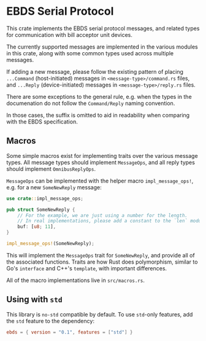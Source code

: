# EBDS Serial Protocol

This crate implements the EBDS serial protocol messages, and related types for communication with bill acceptor unit devices.

The currently supported messages are implemented in the various modules in this crate, along with some common types used across multiple messages.

If adding a new message, please follow the existing pattern of placing `...Command` (host-initiated) messages in `<message-type>/command.rs` files, and `...Reply` (device-initiated) messages in `<message-type>/reply.rs` files.

There are some exceptions to the general rule, e.g. when the types in the documenation do not follow the `Command/Reply` naming convention.

In those cases, the suffix is omitted to aid in readability when comparing with the EBDS specification.

## Macros

Some simple macros exist for implementing traits over the various message types. All message types should implement `MessageOps`, and all reply types should implement `OmnibusReplyOps`.

`MessageOps` can be implemented with the helper macro `impl_message_ops!`, e.g. for a new `SomeNewReply` message:

```rust
use crate::impl_message_ops;

pub struct SomeNewReply {
    // For the example, we are just using a number for the length.
    // In real implementations, please add a constant to the `len` module.
    buf: [u8; 11],
}

impl_message_ops!(SomeNewReply);
```

This will implement the `MessageOps` trait for `SomeNewReply`, and provide all of the associated functions. Traits are how Rust does polymorphism, similar to Go's `interface` and C++'s `template`, with important differences.

All of the macro implementations live in `src/macros.rs`.

## Using with `std`

This library is `no-std` compatible by default. To use `std`-only features, add the `std` feature to the dependency:

```toml
ebds = { version = "0.1", features = ["std"] }
```
